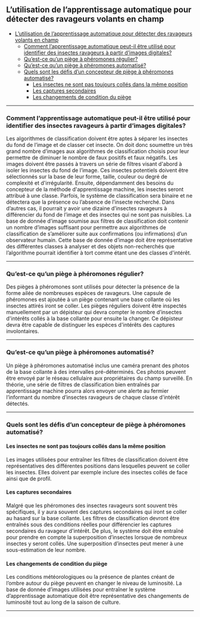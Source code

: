 ## L’utilisation de l’apprentissage automatique pour détecter des ravageurs volants en champ

- [L’utilisation de l’apprentissage automatique pour détecter des ravageurs volants en champ](#l-utilisation-de-l-apprentissage-automatique-pour-détecter-des-ravageurs-volants-en-champ)
  * [Comment l’apprentissage automatique peut-il être utilisé pour identifier des insectes ravageurs à partir d’images digitales?](#comment-l-apprentissage-automatique-peut-il-être-utilisé-pour-identifier-des-insectes-ravageurs-à-partir-d-images-digitales?)
  * [Qu’est-ce qu’un piège à phéromones régulier?](#qu-est-ce-qu-un-piège-à-phéromones-régulier?)
  * [Qu’est-ce qu’un piège à phéromones automatisé?](#qu-est-ce-qu-un-piège-à-phéromones-automatisé?)
  * [Quels sont les défis d’un concepteur de piège à phéromones automatisé?](#quels-sont-les-défis-d-un-concepteur-de-pi-ge---ph-romones-automatis--)
    + [Les insectes ne sont pas toujours collés dans la même position](#les-insectes-ne-sont-pas-toujours-collés-dans-la-même-position)
    + [Les captures secondaires](#les-captures-secondaires)
    + [Les changements de condition du piège](#les-changements-de-condition-du-piège)

___
### Comment l’apprentissage automatique peut-il être utilisé pour identifier des insectes ravageurs à partir d’images digitales?
Les algorithmes de classification doivent être aptes à séparer les insectes du fond de l’image et de classer cet insecte. On doit donc soumettre un très grand nombre d’images aux algorithmes de classification choisis pour leur permettre de diminuer le nombre de faux positifs et faux négatifs. Les images doivent être passés à travers un série de filtres visant d'abord à isoler les insectes du fond de l’image. Ces insectes potentiels doivent être sélectionnés sur la base de leur forme, taille, couleur ou degré de complexité et d'irrégularité. Ensuite, dépendamment des besoins du concepteur de la méthode d'apprentissage machine, les insectes seront attribué à une classe. Parfois, le système de classification sera binaire et ne détectera que la présence ou l’absence de l’insecte recherché. Dans d’autres cas, il pourrait y avoir une dizaine d’insectes ravageurs à différencier du fond de l’image et des insectes qui ne sont pas nuisibles. La base de donnée d’image soumise aux filtres de classification doit contenir un nombre d’images suffisant pour permettre aux algorithmes de classification de s’améliorer suite aux confirmations (ou infirmations) d’un observateur humain. Cette base de donnée d’image doit être représentative des différentes classes à analyser et des objets non-recherchés que l’algorithme pourrait identifier à tort comme étant une des classes d'intérêt.
___
### Qu’est-ce qu’un piège à phéromones régulier?
Des pièges à phéromones sont utilisés pour détecter la présence de la forme ailée de nombreuses espèces de ravageurs. Une capsule de phéromones est ajoutée à un piège contenant une base collante où les insectes attirés iront se coller. Les pièges réguliers doivent être inspectés manuellement par un dépisteur qui devra compter le nombre d’insectes d'intérêts collés à la base collante pour ensuite la changer. Ce dépisteur devra être capable de distinguer les espèces d'intérêts des captures involontaires.
___

### Qu’est-ce qu’un piège à phéromones automatisé?
Un piège à phéromones automatisé inclus une caméra prenant des photos de la base collante à des intervalles pré-déterminés. Ces photos peuvent être envoyé par le réseau cellulaire aux propriétaires du champ surveillé. En théorie, une série de filtres de classification bien entraînés par apprentissage machine pourra alors envoyer une alerte au fermier l’informant du nombre d’insectes ravageurs de chaque classe d'intérêt détectés.
___
### Quels sont les défis d’un concepteur de piège à phéromones automatisé?

#### Les insectes ne sont pas toujours collés dans la même position
Les images utilisées pour entraîner les filtres de classification doivent être représentatives des différentes positions dans lesquelles peuvent se coller les insectes. Elles doivent par exemple inclure des insectes collés de face ainsi que de profil.

#### Les captures secondaires
Malgré que les phéromones des insectes ravageurs sont souvent très spécifiques, il y aura souvent des captures secondaires qui iront se coller au hasard sur la base collante. Les filtres de classification devront être entraînés sous des conditions réelles pour différencier les captures secondaires du ravageur d'intérêt. De plus, le système doit être entraîné pour prendre en compte la superposition d’insectes lorsque de nombreux insectes y seront collés. Une superposition d’insectes peut mener à une sous-estimation de leur nombre.

#### Les changements de condition du piège
Les conditions météorologiques ou la présence de plantes créant de l’ombre autour du piège peuvent en changer le niveau de luminosité. La base de donnée d’images utilisées pour entraîner le système d’apprentissage automatique doit être représentative des changements de luminosité tout au long de la saison de culture.
___
